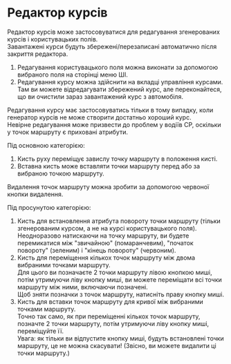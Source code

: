 # Редактор курсів
  
Редактор курсів може застосовуватися для редагування згенерованих курсів і користувацьких полів.  
Завантажені курси будуть збережені/перезаписані автоматично після закриття редактора.  
  
1) Редагування користувацького поля можна виконати за допомогою вибраного поля на сторінці меню ШІ.  
2) Редагування курсу можна здійснити на вкладці управління курсами.  
    Там ви можете відредагувати збережений курс, але переконайтеся, що ви очистили зараз завантажений курс з автомобіля.  
  
Редагування курсу має застосовуватись тільки в тому випадку, коли генератор курсів не може створити достатньо хороший курс.  
Невірне редагування може призвести до проблем у водіїв CP, оскільки у точок маршруту є приховані атрибути.  


  
Під основною категорією:  
1) Кисть руху переміщує завислу точку маршруту в положення кисті.  
2) Вставна кисть може вставляти точки маршруту перед або за вибраною точкою маршруту.  
  
Видалення точок маршруту можна зробити за допомогою червоної кнопки видалення.  


  
Під просунутою категорією:  
1) Кисть для встановлення атрибута повороту точки маршруту (тільки згенерованим курсом, а не на курсі користувацького поля).  
Неодноразово натискаючи на точку маршруту, ви будете перемикатися між "звичайною" (помаранчевим), "початок повороту" (зеленим) і "кінець повороту" (червоним).  
2) Кисть для переміщення кількох точок маршруту між двома вибраними точками маршруту.  
Для цього ви позначаєте 2 точки маршруту лівою кнопкою миші, потім утримуючи ліву кнопку миші, ви можете переміщати всі точки маршруту між ними, включаючи позначені.  
Щоб зняти позначки з точок маршруту, натисніть праву кнопку миші.  
3) Кисть для вставки точок маршруту для кривої між вибраними точками маршруту.  
Точно так само, як при переміщенні кількох точок маршруту, позначте 2 точки маршруту, потім утримуючи ліву кнопку миші, переміщуйте її.  
Увага: як тільки ви відпустите кнопку миші, будуть встановлені точки маршруту, це не можна скасувати! (Звісно, ви можете видалити ці точки маршруту.)  


